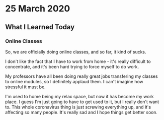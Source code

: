 # 25 March 2020

## What I Learned Today

### Online Classes

So, we are officially doing online classes, and so far, it kind of sucks. 

I don't like the fact that I have to work from home - it's really difficult to concentrate, and it's been hard trying to force myself to do work.

My professors have all been doing really great jobs transfering my classes to online modules, so I definitely applaud them. I can't imagine how stressful it must be.

I'm used to home being my relax space, but now it has become my work place. I guess I'm just going to have to get used to it, but I really don't want to. This whole coronavirus thing is just screwing everything up, and it's affecting so many people. It's really sad and I hope things get better soon.